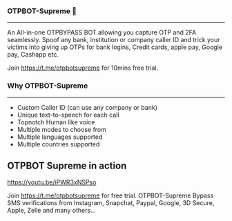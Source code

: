 ### OTPBOT-Supreme 👋
---

An All-in-one OTPBYPASS BOT allowing you capture OTP and 2FA seamlessly. Spoof any bank, institution or company caller ID and trick your victims into giving up OTPs for bank logins, Credit cards, apple pay, Google pay, Cashapp etc.

Join https://t.me/otpbotsupreme for 10mins free trial.

### Why OTPBOT-Supreme
---

- Custom Caller ID (can use any company or bank)
- Unique text-to-speech for each call
- Topnotch Human like voice
- Multiple modes to choose from
- Multiple languages supported
- Multiple countries supported

OTPBOT Supreme in action
---

https://youtu.be/iPWR3xNSPso

Join https://t.me/otpbotsupreme for free trial. OTPBOT-Supreme Bypass SMS verifications from Instagram, Snapchat, Paypal, Google, 3D Secure, Apple, Zelle and many others...

<!--
**OTPBOT-Supreme/OTPBOT-Supreme** is a ✨ _special_ ✨ repository because its `README.md` (this file) appears on your GitHub profile.

Here are some ideas to get you started:

- 🔭 I’m currently working on ...
- 🌱 I’m currently learning ...
- 👯 I’m looking to collaborate on ...
- 🤔 I’m looking for help with ...
- 💬 Ask me about ...
- 📫 How to reach me: ...
- 😄 Pronouns: ...
- ⚡ Fun fact: ...
-->
